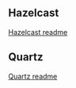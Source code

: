 ## Hazelcast

[Hazelcast readme](./README-Hazelcast.MD)

## Quartz

[Quartz readme](./README-Quartz.MD)